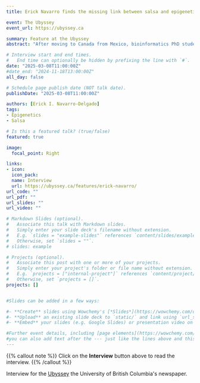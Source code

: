 ```yaml
---
title: Erick Navarro finds the missing link between salsa and epigenetics in collaboration

event: The Ubyssey
event_url: https://ubyssey.ca

summary: Feature at the Ubyssey
abstract: "After moving to Canada from Mexico, bioinformatics PhD student Erick Navarro realized he missed dancing salsa at parties and family gatherings."

# Interview start and end times.
#   End time can optionally be hidden by prefixing the line with `#`.
date: "2025-03-08T11:00:00Z"
#date_end: "2024-11-18T13:00:00Z"
all_day: false

# Schedule page publish date (NOT talk date).
publishDate: "2025-03-08T11:00:00Z"

authors: [Erick I. Navarro-Delgado]
tags: 
- Epigenetics
- Salsa

# Is this a featured talk? (true/false)
featured: true 

image:
  focal_point: Right

links:
- icon: 
  icon_pack:
  name: Interview
  url: https://ubyssey.ca/features/erick-navarro/
url_code: ""
url_pdf: ""
url_slides: ""
url_video: ""

# Markdown Slides (optional).
#   Associate this talk with Markdown slides.
#   Simply enter your slide deck's filename without extension.
#   E.g. `slides = "example-slides"` references `content/slides/example-slides.md`.
#   Otherwise, set `slides = ""`.
# slides: example

# Projects (optional).
#   Associate this post with one or more of your projects.
#   Simply enter your project's folder or file name without extension.
#   E.g. `projects = ["internal-project"]` references `content/project/deep-learning/index.md`.
#   Otherwise, set `projects = []`.
projects: []


#Slides can be added in a few ways:

#- **Create** slides using Wowchemy's [*Slides*](https://wowchemy.com/docs/managing-content/#create-slides) feature and link using #`slides` parameter in the front matter of the talk file
#- **Upload** an existing slide deck to `static/` and link using `url_slides` parameter in the front matter of the talk file
#- **Embed** your slides (e.g. Google Slides) or presentation video on this page using #[shortcodes](https://wowchemy.com/docs/writing-markdown-latex/).

#Further event details, including [page elements](https://wowchemy.com/docs/writing-markdown-latex/) such as image galleries, can be #added to the body of this page.
#you can also add text after the --- just like the lines above and this will be featured in the page. 
---
```


{{% callout note %}}
Click on the **Interview** button above to read the interview.
{{% /callout %}}

Interview for the [Ubyssey](https://ubyssey.ca/features/erick-navarro/) the University of British Columbia's newspaper.
